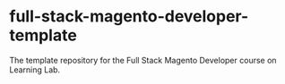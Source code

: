 # full-stack-magento-developer-template
The template repository for the Full Stack Magento Developer course on Learning Lab.
